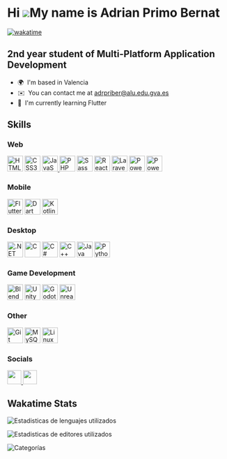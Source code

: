 Hi ![](https://user-images.githubusercontent.com/18350557/176309783-0785949b-9127-417c-8b55-ab5a4333674e.gif)My name is Adrian Primo Bernat
=============================
[![wakatime](https://wakatime.com/badge/user/90f48023-a4b3-46db-a768-5df0bf02bac6.svg)](https://wakatime.com/@90f48023-a4b3-46db-a768-5df0bf02bac6)

2nd year student of Multi-Platform Application Development
--------------------------------------------------

* 🌍  I'm based in Valencia
* ✉️  You can contact me at [adrpriber@alu.edu.gva.es](mailto:adrpriber@alu.edu.gva.es)
* 🧠  I'm currently learning Flutter

## Skills

### Web
<p align="left">
  <a href="https://developer.mozilla.org/en-US/docs/Glossary/HTML5" target="_blank" rel="noreferrer"><img src="https://raw.githubusercontent.com/danielcranney/readme-generator/main/public/icons/skills/html5-colored.svg" width="36" height="36" alt="HTML5" /></a>
  <a href="https://www.w3.org/TR/CSS/#css" target="_blank" rel="noreferrer"><img src="https://raw.githubusercontent.com/danielcranney/readme-generator/main/public/icons/skills/css3-colored.svg" width="36" height="36" alt="CSS3" /></a>
  <a href="https://developer.mozilla.org/en-US/docs/Web/JavaScript" target="_blank" rel="noreferrer"><img src="https://raw.githubusercontent.com/danielcranney/readme-generator/main/public/icons/skills/javascript-colored.svg" width="36" height="36" alt="JavaScript" /</a>
  <a href="https://www.php.net/" target="_blank" rel="noreferrer"><img src="https://raw.githubusercontent.com/danielcranney/readme-generator/main/public/icons/skills/php-colored.svg" width="36" height="36" alt="PHP" /></a>
  <a href="https://sass-lang.com/" target="_blank" rel="noreferrer"><img src="https://raw.githubusercontent.com/danielcranney/readme-generator/main/public/icons/skills/sass-colored.svg" width="36" height="36" alt="Sass" /></a>
  <a href="https://react.dev" target="_blank" rel="noreferrer"><img src="https://cdn4.iconfinder.com/data/icons/logos-3/600/React.js_logo-512.png" width="36" height="36" alt="ReactJS" /></a>
  <a href="https://laravel.com/" target="_blank" rel="noreferrer"><img src="https://raw.githubusercontent.com/danielcranney/readme-generator/main/public/icons/skills/laravel-colored.svg" width="36" height="36" alt="Laravel" /></a>
  <a href="https://www.microsoft.com/en/power-platform/products/power-apps/free?ef_id=_k_Cj0KCQjw5cOwBhCiARIsAJ5njuYgSK4JVEDiF47wzK_RENugswM6R1b_tl41sfJq4X95ZA5rgMY8Zc8aAoevEALw_wcB_k_&OCID=AIDcmmbsvlkrlx_SEM__k_Cj0KCQjw5cOwBhCiARIsAJ5njuYgSK4JVEDiF47wzK_RENugswM6R1b_tl41sfJq4X95ZA5rgMY8Zc8aAoevEALw_wcB_k_&gad_source=1&gclid=Cj0KCQjw5cOwBhCiARIsAJ5njuYgSK4JVEDiF47wzK_RENugswM6R1b_tl41sfJq4X95ZA5rgMY8Zc8aAoevEALw_wcB" target="_blank" rel="noreferrer"><img src="https://store-images.s-microsoft.com/image/apps.47429.13795821674373682.42a749e2-3ed9-43c6-88ec-0045278b4e49.44c95864-02a2-4f02-b16e-5b92d03974a1?h=464" width="36" height="36" alt="Power Apps" /></a>
  <a href="https://www.microsoft.com/en/power-platform/products/power-automate?ef_id=_k_Cj0KCQjw5cOwBhCiARIsAJ5njuYJty0sFduTdo-aJiv_hDVT4uJ5WUuiUvJQ74wXHrBADWOm9TfiArQaAsXcEALw_wcB_k_&OCID=AIDcmmfleyxstm_SEM__k_Cj0KCQjw5cOwBhCiARIsAJ5njuYJty0sFduTdo-aJiv_hDVT4uJ5WUuiUvJQ74wXHrBADWOm9TfiArQaAsXcEALw_wcB_k_&gad_source=1&gclid=Cj0KCQjw5cOwBhCiARIsAJ5njuYJty0sFduTdo-aJiv_hDVT4uJ5WUuiUvJQ74wXHrBADWOm9TfiArQaAsXcEALw_wcB&market=af" target="_blank" rel="noreferrer"><img src="https://www.northware.mx/wp-content/uploads/2022/09/northware-microsoft-power-automate-logo.png" width="36" height="36" alt="Power Automate" /></a>
</p>

### Mobile

<p align="left">
  <a href="https://flutter.dev" target="_blank" rel="noreferrer"><img src="https://upload.wikimedia.org/wikipedia/commons/thumb/7/79/Flutter_logo.svg/2048px-Flutter_logo.svg.png" width="36" height="36" alt="Flutter" /></a>
  <a href="https://dart.dev" target="_blank" rel="noreferrer"><img src="https://upload.wikimedia.org/wikipedia/commons/7/7e/Dart-logo.png" width="36" height="36" alt="Dart" /></a>
  <a href="https://kotlinlang.org" target="_blank" rel="noreferrer"><img src="https://upload.wikimedia.org/wikipedia/commons/thumb/3/37/Kotlin_Icon_2021.svg/1200px-Kotlin_Icon_2021.svg.png" width="36" height="36" alt="Kotlin" /></a>
</p>

### Desktop

<p align="left">
  <a href="https://dotnet.microsoft.com/en-us/" target="_blank" rel="noreferrer"><img src="https://upload.wikimedia.org/wikipedia/commons/thumb/7/7d/Microsoft_.NET_logo.svg/480px-Microsoft_.NET_logo.svg.png" width="36" height="36" alt=".NET" /></a>
  <a href="https://docs.microsoft.com/en-us/cpp/?view=msvc-170" target="_blank" rel="noreferrer"><img src="https://raw.githubusercontent.com/danielcranney/readme-generator/main/public/icons/skills/c-colored.svg" width="36" height="36" alt="C" /></a>
  <a href="https://docs.microsoft.com/en-us/dotnet/csharp/" target="_blank" rel="noreferrer"><img src="https://raw.githubusercontent.com/danielcranney/readme-generator/main/public/icons/skills/csharp-colored.svg" width="36" height="36" alt="C#" /></a>
  <a href="https://docs.microsoft.com/en-us/cpp/?view=msvc-170" target="_blank" rel="noreferrer"><img src="https://raw.githubusercontent.com/danielcranney/readme-generator/main/public/icons/skills/cplusplus-colored.svg" width="36" height="36" alt="C++" /></a>
  <a href="https://www.oracle.com/java/" target="_blank" rel="noreferrer"><img src="https://raw.githubusercontent.com/danielcranney/readme-generator/main/public/icons/skills/java-colored.svg" width="36" height="36" alt="Java" /></a>
  <a href="https://www.python.org/" target="_blank" rel="noreferrer"><img src="https://raw.githubusercontent.com/danielcranney/readme-generator/main/public/icons/skills/python-colored.svg" width="36" height="36" alt="Python" /></a>
</p>

### Game Development

<p align="left">
  <a href="https://www.blender.org/" target="_blank" rel="noreferrer"><img src="https://raw.githubusercontent.com/danielcranney/readme-generator/main/public/icons/skills/blender-colored.svg" width="36" height="36" alt="Blender" /></a>
  <a href="https://www.unity.com" target="_blank" rel="noreferrer"><img src="https://seeklogo.com/images/U/unity-logo-988A22E703-seeklogo.com.png" width="36" height="36" alt="Unity" /></a>
  <a href="https://godotengine.org" target="_blank" rel="noreferrer"><img src="https://upload.wikimedia.org/wikipedia/commons/thumb/6/6a/Godot_icon.svg/1200px-Godot_icon.svg.png" width="36" height="36" alt="Godot" /></a>
  <a href="https://www.unrealengine.com/en-US/unreal-engine-5" target="_blank" rel="noreferrer"><img src="https://www.atpress.ne.jp/releases/72731/img_72731_1.jpg" width="36" height="36" alt="Unreal Engine" /></a>
</p>

### Other

<p align="left">
  <a href="https://git-scm.com/" target="_blank" rel="noreferrer"><img src="https://raw.githubusercontent.com/danielcranney/readme-generator/main/public/icons/skills/git-colored.svg" width="36" height="36" alt="Git" /></a>
  <a href="https://www.mysql.com/" target="_blank" rel="noreferrer"><img src="https://raw.githubusercontent.com/danielcranney/readme-generator/main/public/icons/skills/mysql-colored.svg" width="36" height="36" alt="MySQL" /></a>
  <a href="https://www.linux.org" target="_blank" rel="noreferrer"><img src="https://raw.githubusercontent.com/danielcranney/readme-generator/main/public/icons/skills/linux-colored.svg" width="36" height="36" alt="Linux" /></a>
</p>


### Socials

<p align="left"> <a href="https://www.github.com/ELadrimono" target="_blank" rel="noreferrer"> <picture> <source media="(prefers-color-scheme: dark)" srcset="https://raw.githubusercontent.com/danielcranney/readme-generator/main/public/icons/socials/github-dark.svg" /> <source media="(prefers-color-scheme: light)" srcset="https://raw.githubusercontent.com/danielcranney/readme-generator/main/public/icons/socials/github.svg" /> <img src="https://raw.githubusercontent.com/danielcranney/readme-generator/main/public/icons/socials/github.svg" width="32" height="32" /> </picture> </a> <a href="https://www.linkedin.com/in/adrián-primo-bernat-95b7a1231/" target="_blank" rel="noreferrer"> <picture> <source media="(prefers-color-scheme: dark)" srcset="https://raw.githubusercontent.com/danielcranney/readme-generator/main/public/icons/socials/linkedin-dark.svg" /> <source media="(prefers-color-scheme: light)" srcset="https://raw.githubusercontent.com/danielcranney/readme-generator/main/public/icons/socials/linkedin.svg" /> <img src="https://raw.githubusercontent.com/danielcranney/readme-generator/main/public/icons/socials/linkedin.svg" width="32" height="32" /></picture> </a></p>


Wakatime Stats
--------------------------------------------------
![Estadisticas de lenguajes utilizados](https://wakatime.com/share/@ELadrimonos/dadfeef6-bb59-461b-87bc-a8a929772fcb.svg)

![Estadisticas de editores utilizados](https://wakatime.com/share/@ELadrimonos/6fbe5b7c-9116-4b21-b2d9-4e85a8b957bd.svg)

![Categorías](https://wakatime.com/share/@ELadrimonos/cb088b33-cc5b-49d9-828e-6d8e950165e1.svg)
